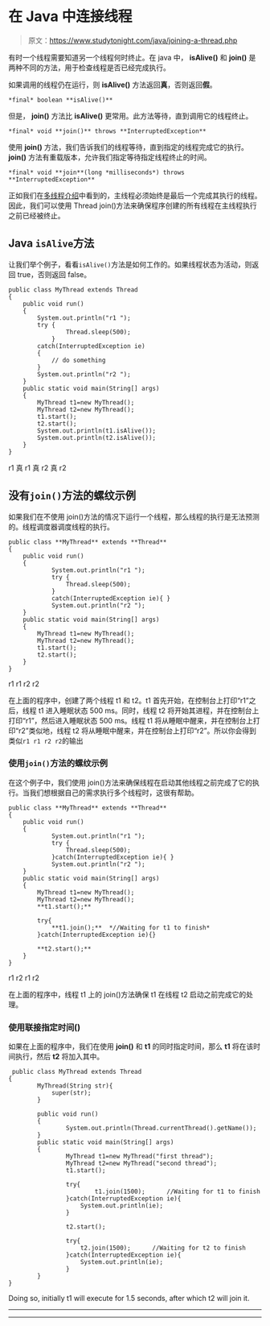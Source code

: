 # 在 Java 中连接线程

> 原文：<https://www.studytonight.com/java/joining-a-thread.php>

有时一个线程需要知道另一个线程何时终止。在 java 中， **isAlive()** 和 **join()** 是两种不同的方法，用于检查线程是否已经完成执行。

如果调用的线程仍在运行，则 **isAlive()** 方法返回**真**，否则返回**假**。

```
*final* boolean **isAlive()**
```

但是， **join()** 方法比 **isAlive()** 更常用。此方法等待，直到调用它的线程终止。

```
*final* void **join()** throws **InterruptedException**
```

使用 **join()** 方法，我们告诉我们的线程等待，直到指定的线程完成它的执行。 **join()** 方法有重载版本，允许我们指定等待指定线程终止的时间。

```
*final* void **join**(long *milliseconds*) throws **InterruptedException**
```

正如我们在[多线程介绍](http://www.studytonight.com/java/multithreading-in-java)中看到的，主线程必须始终是最后一个完成其执行的线程。因此，我们可以使用 Thread join()方法来确保程序创建的所有线程在主线程执行之前已经被终止。

## Java `isAlive`方法

让我们举个例子，看看`isAlive()`方法是如何工作的。如果线程状态为活动，则返回 true，否则返回 false。

```
public class MyThread extends Thread
{
	public void run()
	{
		System.out.println("r1 ");
		try {
        		Thread.sleep(500);
    		}
    	catch(InterruptedException ie) 
    	{ 
    		// do something
    	}
       	System.out.println("r2 ");
  	}
	public static void main(String[] args)
	{
		MyThread t1=new MyThread();
		MyThread t2=new MyThread();
		t1.start();
		t2.start();
		System.out.println(t1.isAlive());
		System.out.println(t2.isAlive());
	}
}
```

r1 真 r1 真 r2 真 r2

## 没有`join()`方法的螺纹示例

如果我们在不使用 join()方法的情况下运行一个线程，那么线程的执行是无法预测的。线程调度器调度线程的执行。

```
public class **MyThread** extends **Thread**
{
	public void run()
   	{
       		System.out.println("r1 ");
       		try {
        		Thread.sleep(500);
    		}
    		catch(InterruptedException ie){ }
       		System.out.println("r2 ");
  	}
	public static void main(String[] args)
	{
		MyThread t1=new MyThread();
		MyThread t2=new MyThread();
		t1.start();
		t2.start();
	}
}
```

r1 r1 r2 r2

在上面的程序中，创建了两个线程 t1 和 t2。t1 首先开始，在控制台上打印“r1”之后，线程 t1 进入睡眠状态 500 ms。同时，线程 t2 将开始其进程，并在控制台上打印“r1”，然后进入睡眠状态 500 ms。线程 t1 将从睡眠中醒来，并在控制台上打印“r2”类似地，线程 t2 将从睡眠中醒来，并在控制台上打印“r2”。所以你会得到类似`r1 r1 r2 r2`的输出

### 使用`join()`方法的螺纹示例

在这个例子中，我们使用 join()方法来确保线程在启动其他线程之前完成了它的执行。当我们想根据自己的需求执行多个线程时，这很有帮助。

```
public class **MyThread** extends **Thread**
{
	public void run()
   	{
       		System.out.println("r1 ");
       		try {
        		Thread.sleep(500);
    		}catch(InterruptedException ie){ }
       		System.out.println("r2 ");
  	}
	public static void main(String[] args)
	{
		MyThread t1=new MyThread();
		MyThread t2=new MyThread();
		**t1.start();**

		try{
  			**t1.join();**	*//Waiting for t1 to finish*
		}catch(InterruptedException ie){}

		**t2.start();**
	}
}
```

r1 r2 r1 r2

在上面的程序中，线程 t1 上的 join()方法确保 t1 在线程 t2 启动之前完成它的处理。

### 使用联接指定时间()

如果在上面的程序中，我们在使用 **join()** 和 **t1** 的同时指定时间，那么 **t1** 将在该时间执行，然后 **t2** 将加入其中。

```
 public class MyThread extends Thread
{ 
	    MyThread(String str){
	    	super(str);
	    }

        public void run()
        {
                System.out.println(Thread.currentThread().getName());
        }
        public static void main(String[] args)
        {
                MyThread t1=new MyThread("first thread");
                MyThread t2=new MyThread("second thread");
                t1.start();

                try{
                        t1.join(1500);      //Waiting for t1 to finish
                }catch(InterruptedException ie){
                	System.out.println(ie);
                }

                t2.start();

                try{
                    t2.join(1500);      //Waiting for t2 to finish
                }catch(InterruptedException ie){
                	System.out.println(ie);
                }
        }
} 
```

Doing so, initially t1 will execute for 1.5 seconds, after which t2 will join it.

* * *

* * *